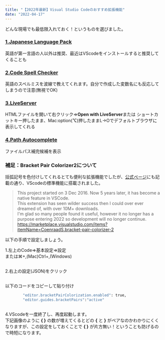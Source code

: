 ```yaml
---
title: "【2022年最新】Visual Studio Codeのおすすめ拡張機能"
date: "2022-04-17"
---
```


どんな現場でも最低限入れておく！というものを選びました。

### [1.Japanese Language Pack](https://marketplace.visualstudio.com/items?itemName=MS-CEINTL.vscode-language-pack-ja)<br>
英語が第一言語の人以外は推奨、最近はVScodeをインストールすると推奨してくることも

### [2.Code Spell Checker](https://marketplace.visualstudio.com/items?itemName=streetsidesoftware.code-spell-checker)<br>
英語のスペルミスを波線で教えてくれます。自分で作成した変数名にも反応してしまうので注意(無視でOK)

### [3.LiveServer](https://marketplace.visualstudio.com/items?itemName=ritwickdey.LiveServer)

HTMLファイルを開いて右クリック⇒**Open with LiveServer**または ショートカットキー押したまま、Mac:option(**⌥**)押したままL→Oでデフォルトブラウザに表示してくれる

### [4.Path Autocomplete]("https://marketplace.visualstudio.com/items?itemName=ionutvmi.path-autocomplete)
<!-- /wp:heading -->

ファイルパス補完候補を表示

### 補足：Bracket Pair Colorizer2について

括弧記号を色付けしてくれるとても便利な拡張機能でしたが、[公式ページ](https://marketplace.visualstudio.com/items?itemName=CoenraadS.bracket-pair-colorizer-2)にも記載の通り、VScodeの標準機能に搭載されました。

>This project started on 3 Dec 2016. Now 5 years later, it has become a native feature in VSCode.<br>This extension has seen wilder success then I could over ever dreamed of, with over 10M+ downloads.<br>I'm glad so many people found it useful, however it no longer has a purpose entering 2022 so development will no longer continue.<br>https://marketplace.visualstudio.com/items?itemName=CoenraadS.bracket-pair-colorizer-2

以下の手順で設定しましょう。

1.左上のCode⇒基本設定⇒設定<br>
または⌘+,(Mac)Ctrl+,(Windows)

<figure class="wp-block-image size-full"><img src="https://healthy-programmer.com/wp-content/uploads/2022/04/スクリーンショット-2022-04-11-20.38.02.png" alt="" class="wp-image-84"/></figure>

2.右上の設定(JSON)をクリック

<figure class="wp-block-image size-full"><img src="https://healthy-programmer.com/wp-content/uploads/2022/04/スクリーンショット-2022-04-11-20.38.27.png" alt="" class="wp-image-85"/></figure>

以下のコードをコピーして貼り付け

```bash
        "editor.bracketPairColorization.enabled": true,
        "editor.guides.bracketPairs":"active"
```

<figure class="wp-block-image size-full"><img src="https://healthy-programmer.com/wp-content/uploads/2022/04/スクリーンショット-2022-04-11-20.50.17-1.png" alt="" class="wp-image-87"/></figure>

4.VScodeを一度終了し、再度起動します。<br>下記画像のように **{ }** の数が増えてくるとどの **{** と **}** がペアなのかわかりにくくなりますが、この設定をしておくことで **{ }** が片方無い！ということも防げるので時短になります。

<figure class="wp-block-image size-full"><img src="https://healthy-programmer.com/wp-content/uploads/2022/04/スクリーンショット-2022-04-11-21.25.54.jpg" alt="" class="wp-image-96"/></figure>
